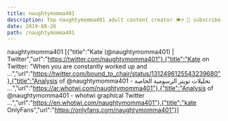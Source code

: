 ```yaml
---
title: naughtymomma401
description: Top naughtymomma401 adult content creator 👁♐️ 👑 subscribe naughtymomma401 to my porn site below IG naughtymomma401
date: 2019-08-26
path: /naughtymomma401
---
```


naughtymomma401
[{"title":"Kate (@naughtymomma401) | Twitter","url":"https://twitter.com/naughtymomma401"},{"title":"Kate on Twitter: \"When you are constantly worked up and ...","url":"https://twitter.com/bound_to_chair/status/1312496125543239680"},{"title":"Analysis of @naughtymomma401 - تحليلات تويتر الرسومية الخاصة ...","url":"https://ar.whotwi.com/naughtymomma401"},{"title":"Analysis of @naughtymomma401 - whotwi graphical Twitter ...","url":"https://en.whotwi.com/naughtymomma401"},{"title":"kate OnlyFans","url":"https://onlyfans.com/naughtymomma401"}]

